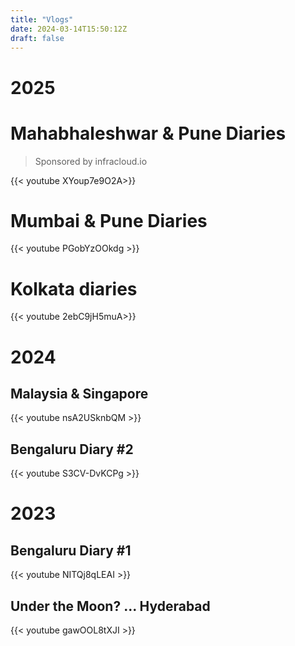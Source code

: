 ```yaml
---
title: "Vlogs"
date: 2024-03-14T15:50:12Z
draft: false
---
```


# 2025

# Mahabhaleshwar & Pune Diaries
> Sponsored by infracloud.io

{{< youtube XYoup7e9O2A>}}

# Mumbai & Pune Diaries

{{< youtube PGobYzOOkdg >}}

# Kolkata diaries

{{< youtube 2ebC9jH5muA>}}


# 2024

## Malaysia & Singapore 

{{< youtube nsA2USknbQM >}}

## Bengaluru Diary #2

{{< youtube S3CV-DvKCPg >}}


# 2023

## Bengaluru Diary #1

{{< youtube NITQj8qLEAI >}}

## Under the Moon? ... Hyderabad

{{< youtube gawOOL8tXJI >}}

